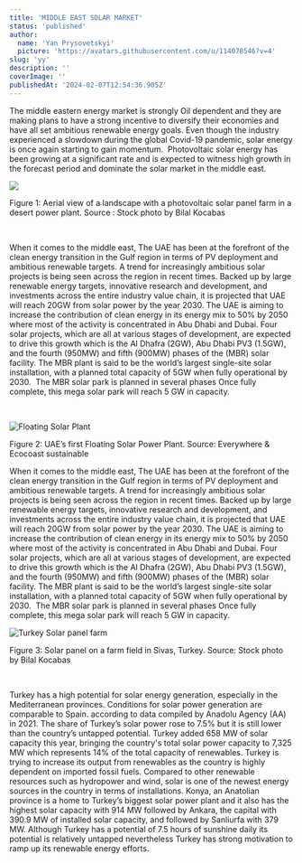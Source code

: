 ```yaml
---
title: 'MIDDLE EAST SOLAR MARKET'
status: 'published'
author:
  name: 'Yan Prysovetskyi'
  picture: 'https://avatars.githubusercontent.com/u/114078546?v=4'
slug: 'yy'
description: ''
coverImage: ''
publishedAt: '2024-02-07T12:54:36.905Z'
---
```


The middle eastern energy market is strongly Oil dependent and they are making plans to have a strong incentive to diversify their economies and have all set ambitious renewable energy goals. Even though the industry experienced a slowdown during the global Covid-19 pandemic, solar energy is once again starting to gain momentum.  Photovoltaic solar energy has been growing at a significant rate and is expected to witness high growth in the forecast period and dominate the solar market in the middle east.

![](https://ae-solar.com/wp-content/uploads/2021/11/2-1-1024x674.jpg)

Figure 1: Aerial view of a landscape with a photovoltaic solar panel farm in a desert power plant. Source : Stock photo by Bilal Kocabas

 

When it comes to the middle east, The UAE has been at the forefront of the clean energy transition in the Gulf region in terms of PV deployment and ambitious renewable targets. A trend for increasingly ambitious solar projects is being seen across the region in recent times. Backed up by large renewable energy targets, innovative research and development, and investments across the entire industry value chain, it is projected that UAE will reach 20GW from solar power by the year 2030. The UAE is aiming to increase the contribution of clean energy in its energy mix to 50% by 2050 where most of the activity is concentrated in Abu Dhabi and Dubai. Four solar projects, which are all at various stages of development, are expected to drive this growth which is the Al Dhafra (2GW), Abu Dhabi PV3 (1.5GW), and the fourth (950MW) and fifth (900MW) phases of the (MBR) solar facility. The MBR plant is said to be the world’s largest single-site solar installation, with a planned total capacity of 5GW when fully operational by 2030.  The MBR solar park is planned in several phases Once fully complete, this mega solar park will reach 5 GW in capacity.

 

![Floating Solar Plant](https://ae-solar.com/wp-content/uploads/2021/11/4-2-1-1024x767.jpg)

Figure 2: UAE’s first Floating Solar Power Plant. Source: Everywhere & Ecocoast sustainable

When it comes to the middle east, The UAE has been at the forefront of the clean energy transition in the Gulf region in terms of PV deployment and ambitious renewable targets. A trend for increasingly ambitious solar projects is being seen across the region in recent times. Backed up by large renewable energy targets, innovative research and development, and investments across the entire industry value chain, it is projected that UAE will reach 20GW from solar power by the year 2030. The UAE is aiming to increase the contribution of clean energy in its energy mix to 50% by 2050 where most of the activity is concentrated in Abu Dhabi and Dubai. Four solar projects, which are all at various stages of development, are expected to drive this growth which is the Al Dhafra (2GW), Abu Dhabi PV3 (1.5GW), and the fourth (950MW) and fifth (900MW) phases of the (MBR) solar facility. The MBR plant is said to be the world’s largest single-site solar installation, with a planned total capacity of 5GW when fully operational by 2030.  The MBR solar park is planned in several phases Once fully complete, this mega solar park will reach 5 GW in capacity.

![Turkey Solar panel farm ](https://ae-solar.com/wp-content/uploads/2021/11/5-1-1024x570.jpg)

Figure 3: Solar panel on a farm field in Sivas, Turkey. Source: Stock photo by Bilal Kocabas

 

Turkey has a high potential for solar energy generation, especially in the Mediterranean provinces. Conditions for solar power generation are comparable to Spain. according to data compiled by Anadolu Agency (AA) in 2021. The share of Turkey’s solar power rose to 7.5% but it is still lower than the country’s untapped potential. Turkey added 658 MW of solar capacity this year, bringing the country's total solar power capacity to 7,325 MW which represents 14% of the total capacity of renewables. Turkey is trying to increase its output from renewables as the country is highly dependent on imported fossil fuels. Compared to other renewable resources such as hydropower and wind, solar is one of the newest energy sources in the country in terms of installations. Konya, an Anatolian province is a home to Turkey’s biggest solar power plant and it also has the highest solar capacity with 914 MW followed by Ankara, the capital with 390.9 MW of installed solar capacity, and followed by Sanliurfa with 379 MW. Although Turkey has a potential of 7.5 hours of sunshine daily its potential is relatively untapped nevertheless Turkey has strong motivation to ramp up its renewable energy efforts.

 